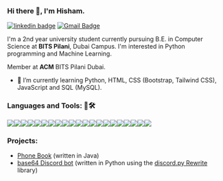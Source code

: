 ### Hi there 👋, I'm Hisham.

[![linkedin badge](https://img.shields.io/badge/Hisham-30302f?style=flat&logo=linkedin)](https://www.linkedin.com/in/hisham-m-2874101bb/)
[![Gmail Badge](https://img.shields.io/badge/hisham02x@gmail.com-30302f?style=flat&logo=Gmail&logoColor=red)](mailto:hisham02x@gmail.com)

I'm a 2nd year university student currently pursuing B.E. in Computer Science at <b>BITS Pilani</b>, Dubai Campus. I'm interested in Python programming and Machine Learning.

Member at <b>ACM</b> BITS Pilani Dubai.

- 🌱 I’m currently learning Python, HTML, CSS (Bootstrap, Tailwind CSS), JavaScript and SQL (MySQL).

<h3 align="left">Languages and Tools: 📄🛠</h3>

<p align="left"> <img src="https://img.icons8.com/fluent/48/4a90e2/github.png"/><img src="https://img.icons8.com/color/48/4a90e2/git.png"/><img src="https://img.icons8.com/color/48/4a90e2/python--v1.png"/><img src="https://img.icons8.com/material-outlined/48/000000/django.png"/><img src="https://img.icons8.com/color/48/000000/html-5--v1.png"/><img src="https://img.icons8.com/color/48/000000/css3.png"/><img src="https://img.icons8.com/color/48/000000/bootstrap.png"/><img src="https://upload.wikimedia.org/wikipedia/commons/thumb/d/d5/Tailwind_CSS_Logo.svg/48px-Tailwind_CSS_Logo.svg.png"/><img src="https://img.icons8.com/color/48/000000/javascript--v1.png"/><img src="https://img.icons8.com/external-soft-fill-juicy-fish/48/000000/external-sql-coding-and-development-soft-fill-soft-fill-juicy-fish.png"/><img src="https://img.icons8.com/color/48/000000/mysql-logo.png"/><img src="https://img.icons8.com/color/48/000000/java-coffee-cup-logo--v1.png"/><img src="https://upload.wikimedia.org/wikipedia/commons/thumb/1/18/C_Programming_Language.svg/48px-C_Programming_Language.svg.png"/><img src="https://img.icons8.com/color/48/000000/c-plus-plus-logo.png"/><img src="https://img.icons8.com/color/48/4a90e2/visual-studio-code-2019.png"/><img src="https://img.icons8.com/color/48/000000/pycharm.png"/><img src="https://img.icons8.com/color/48/000000/intellij-idea.png"/><img src="https://img.icons8.com/color/48/000000/webstorm.png"/><img src="https://img.icons8.com/color/48/000000/git.png"/><img src="https://img.icons8.com/color/48/000000/linux--v1.png"/><img src="https://img.icons8.com/color/48/000000/discord-logo.png"/></p>

<h3 align="left">Projects:</h3>

- [Phone Book](https://github.com/hisham02x/phone-book) (written in Java)
- [base64 Discord bot](https://github.com/hisham02x/base64-bot) (written in Python using the [discord.py Rewrite](https://discordpy.readthedocs.io/en/rewrite/) library)
